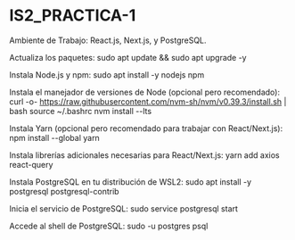 # IS2_PRACTICA-1
Ambiente de Trabajo: React.js, Next.js, y PostgreSQL.

Actualiza los paquetes:
sudo apt update && sudo apt upgrade -y

Instala Node.js y npm:
sudo apt install -y nodejs npm

Instala el manejador de versiones de Node (opcional pero recomendado):
curl -o- https://raw.githubusercontent.com/nvm-sh/nvm/v0.39.3/install.sh | bash
source ~/.bashrc
nvm install --lts

Instala Yarn (opcional pero recomendado para trabajar con React/Next.js):
npm install --global yarn

Instala librerías adicionales necesarias para React/Next.js:
yarn add axios react-query

Instala PostgreSQL en tu distribución de WSL2:
sudo apt install -y postgresql postgresql-contrib

Inicia el servicio de PostgreSQL:
sudo service postgresql start

Accede al shell de PostgreSQL:
sudo -u postgres psql